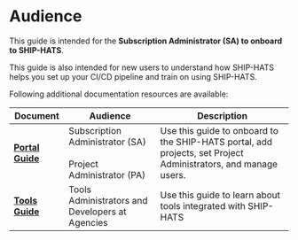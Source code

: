 # Audience

This guide is intended for the **Subscription Administrator (SA) to onboard to SHIP-HATS**.

This guide is also intended for new users to understand how SHIP-HATS helps you set up your CI/CD pipeline and train on using SHIP-HATS. 

Following additional documentation resources are available:

|Document|Audience|Description|
|---|---|---|
|**[Portal Guide](https://docs.developer.tech.gov.sg/docs/ship-hats-portal-guide/#/)**|Subscription Administrator (SA) <br><br> Project Administrator (PA)|Use this guide to onboard to the SHIP-HATS portal, add projects, set Project Administrators, and manage users. |
|**[Tools Guide](https://docs.developer.tech.gov.sg/docs/ship-hats-tools-guide/#/)**|Tools Administrators and Developers at Agencies|Use this guide to learn about tools integrated with SHIP-HATS|